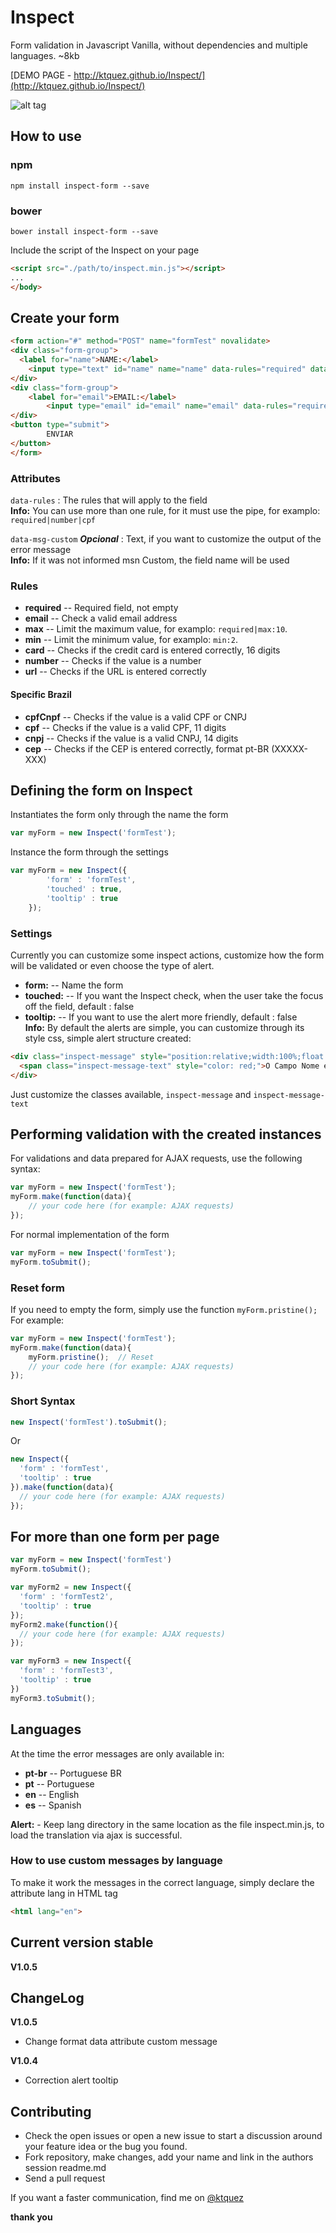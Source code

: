 # Inspect
Form validation in Javascript Vanilla, without dependencies and multiple languages. ~8kb

[DEMO PAGE - http://ktquez.github.io/Inspect/](http://ktquez.github.io/Inspect/)

![alt tag](https://cloud.githubusercontent.com/assets/8084606/13711641/6b5a910e-e79e-11e5-927f-b38ee3f9a0e7.gif)

## How to use
### npm
```shell
npm install inspect-form --save
```

### bower
```shell
bower install inspect-form --save
```

Include the script of the Inspect on your page
```html
<script src="./path/to/inspect.min.js"></script>
...
</body>
```

## Create your form
```html
<form action="#" method="POST" name="formTest" novalidate>
<div class="form-group">
  <label for="name">NAME:</label>
	<input type="text" id="name" name="name" data-rules="required" data-msg-custom="Fullname">
</div>
<div class="form-group">
	<label for="email">EMAIL:</label>
		<input type="email" id="email" name="email" data-rules="required|email" data-msg-custom="Email">
</div>
<button type="submit">
		ENVIAR
</button>
</form>
```

### Attributes
`` data-rules `` : The rules that will apply to the field<br>
**Info:** You can use more than one rule, for it must use the pipe, for examplo: `` required|number|cpf ``

`` data-msg-custom `` ***Opcional*** : Text, if you want to customize the output of the error message<br>
**Info:** If it was not informed msn Custom, the field name will be used

### Rules
* **required** -- Required field, not empty <br>
* **email** -- Check a valid email address
* **max** -- Limit the maximum value, for examplo: `` required|max:10 ``. 
* **min** -- Limit the minimum value, for examplo: `` min:2 ``.
* **card** -- Checks if the credit card is entered correctly, 16 digits
* **number** -- Checks if the value is a number
* **url** --  Checks if the URL is entered correctly

#### Specific Brazil
* **cpfCnpf** -- Checks if the value is a valid CPF or CNPJ
* **cpf** -- Checks if the value is a valid CPF, 11 digits
* **cnpj** -- Checks if the value is a valid CNPJ, 14 digits
* **cep** -- Checks if the CEP is entered correctly, format pt-BR (XXXXX-XXX)

## Defining the form on Inspect
Instantiates the form only through the name the form
```js
var myForm = new Inspect('formTest');
```

Instance the form through the settings
```js
var myForm = new Inspect({
		'form' : 'formTest',
		'touched' : true,
		'tooltip' : true
	});
```

### Settings
Currently you can customize some inspect actions, customize how the form will be validated or even choose the type of alert.

* **form:** -- Name the form
* **touched:** -- If you want the Inspect check, when the user take the focus off the field, default : false
* **tooltip:** -- If you want to use the alert more friendly, default : false
<br>**Info:** By default the alerts are simple, you can customize through its style css, simple alert structure created:
```html
<div class="inspect-message" style="position:relative;width:100%;float:left;">
  <span class="inspect-message-text" style="color: red;">O Campo Nome é obrigatório</span>
</div>
```
Just customize the classes available, ``inspect-message`` and ``inspect-message-text``

## Performing validation with the created instances
For validations and data prepared for AJAX requests, use the following syntax:
```js
var myForm = new Inspect('formTest');
myForm.make(function(data){
	// your code here (for example: AJAX requests)
});
```

For normal implementation of the form
```js
var myForm = new Inspect('formTest');
myForm.toSubmit();
```

### Reset form
If you need to empty the form, simply use the function `` myForm.pristine(); ``
For example:
```js
var myForm = new Inspect('formTest');
myForm.make(function(data){
	myForm.pristine();	// Reset 
	// your code here (for example: AJAX requests)
});
```

### Short Syntax
```js
new Inspect('formTest').toSubmit();
```
Or
```js
new Inspect({
  'form' : 'formTest',
  'tooltip' : true
}).make(function(data){
  // your code here (for example: AJAX requests)
});
```

## For more than one form per page
```js
var myForm = new Inspect('formTest')
myForm.toSubmit();

var myForm2 = new Inspect({
  'form' : 'formTest2',
  'tooltip' : true
});
myForm2.make(function(){
  // your code here (for example: AJAX requests)
});

var myForm3 = new Inspect({
  'form' : 'formTest3',
  'tooltip' : true
})
myForm3.toSubmit();
```

## Languages
At the time the error messages are only available in:
* **pt-br** -- Portuguese BR
* **pt** -- Portuguese
* **en** -- English
* **es** -- Spanish

**Alert:** - Keep lang directory in the same location as the file inspect.min.js, to load the translation via ajax is successful.

### How to use custom messages by language
To make it work the messages in the correct language, simply declare the attribute lang in HTML tag
```html
<html lang="en">
```

## Current version stable
**V1.0.5**

## ChangeLog

**V1.0.5**
 - Change format data attribute custom message

**V1.0.4**
 - Correction alert tooltip 

## Contributing
- Check the open issues or open a new issue to start a discussion around your feature idea or the bug you found.
- Fork repository, make changes, add your name and link in the authors session readme.md
- Send a pull request

If you want a faster communication, find me on [@ktquez](https://twitter.com/ktquez)

**thank you**
